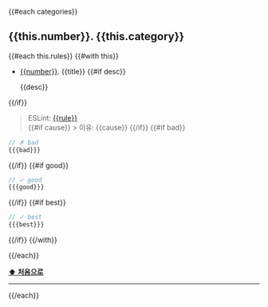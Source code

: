 {{#each categories}}

## {{this.number}}. {{this.category}}

{{#each this.rules}}
{{#with this}}
<a name="{{rule}}"></a><a name="{{number}}"></a>
- [{{number}}](#{{rule}}). {{title}}
{{#if desc}}
  
  {{desc}}  
  
{{/if}}
  > ESLint: [{{rule}}](https://eslint.org/docs/rules/{{rule}})  
{{#if cause}}  > 이유: {{cause}}  {{/if}}
{{#if bad}}
  ```js
  // ✗ bad
  {{{bad}}}
  ```
{{/if}}
  {{#if good}}
  
  ```js
  // ✓ good
  {{{good}}}
  ```
{{/if}}
{{#if best}}
  
  ```js
  // ✓ best
  {{{best}}}
  ```
  
{{/if}}
{{/with}}

{{/each}}

**[⬆ 처음으로](#table-of-contents)**

---
{{/each}}
